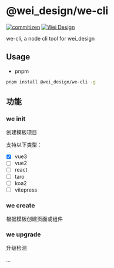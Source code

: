 # @wei_design/we-cli

[![commitizen](https://img.shields.io/badge/commitizen-friendly-brightgreen.svg)](http://commitizen.github.io/cz-cli)
[![Wei Design](https://img.shields.io/npm/v/@wei_design/we-cli.svg?style=flat-square)](https://www.npmjs.org/package/@wei_design/we-cli)

we-cli, a node cli tool for wei_design

## Usage

- pnpm

``` sh
pnpm install @wei_design/we-cli -g
```

## 功能

### we init

创建模板项目

支持以下类型：

- [x] vue3
- [ ] vue2 
- [ ] react
- [ ] taro
- [ ] koa2
- [ ] vitepress

### we create

根据模板创建页面或组件

### we upgrade 

升级检测

...
